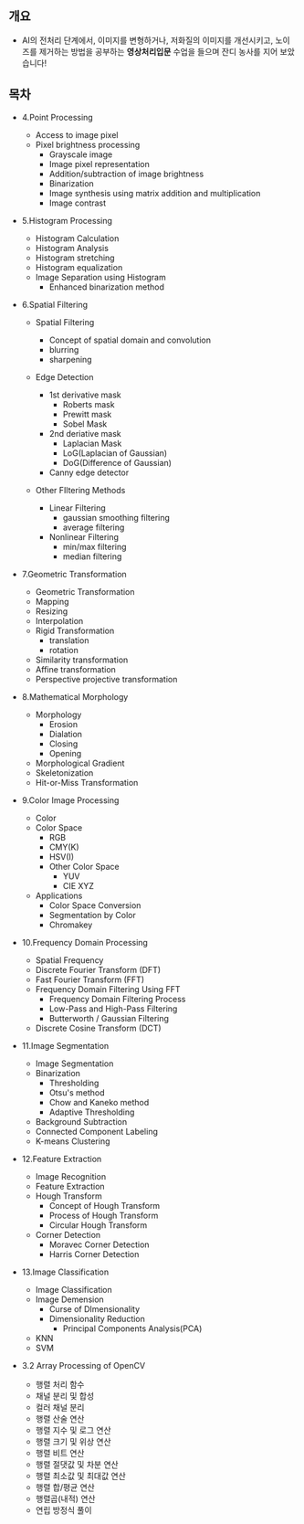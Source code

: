 ## 개요
- AI의 전처리 단계에서, 이미지를 변형하거나, 저화질의 이미지를 개선시키고, 노이즈를 제거하는 방법을 공부하는 **영상처리입문** 수업을 들으며 잔디 농사를 지어 보았습니다!
## 목차
- 4.Point Processing
    - Access to image pixel
    - Pixel brightness processing
        - Grayscale image
        - Image pixel representation
        - Addition/subtraction of image brightness
        - Binarization
        - Image synthesis using matrix addition and multiplication
        - Image contrast
- 5.Histogram Processing
    - Histogram Calculation
    - Histogram Analysis
    - Histogram stretching
    - Histogram equalization
    - Image Separation using Histogram
        - Enhanced binarization method
- 6.Spatial Filtering
    - Spatial Filtering
        - Concept of spatial domain and convolution
        - blurring
        - sharpening
    
    - Edge Detection
        - 1st derivative mask
            - Roberts mask
            - Prewitt mask
            - Sobel Mask
        - 2nd deriative mask
            - Laplacian Mask
            - LoG(Laplacian of Gaussian)
            - DoG(Difference of Gaussian)
        - Canny edge detector
    
    - Other FIltering Methods
        - Linear Filtering
            - gaussian smoothing filtering
            - average filtering
        - Nonlinear Filtering
            - min/max filtering
            - median filtering
- 7.Geometric Transformation
    - Geometric Transformation
    - Mapping
    - Resizing
    - Interpolation
    - Rigid Transformation
        - translation
        - rotation
    - Similarity transformation
    - Affine transformation
    - Perspective projective transformation
- 8.Mathematical Morphology
    - Morphology
        - Erosion
        - Dialation
        - Closing
        - Opening
    - Morphological Gradient
    - Skeletonization
    - Hit-or-Miss Transformation
- 9.Color Image Processing
    - Color
    - Color Space
        - RGB
        - CMY(K)
        - HSV(I)
        - Other Color Space
            - YUV
            - CIE XYZ
    - Applications
        - Color Space Conversion
        - Segmentation by Color
        - Chromakey
- 10.Frequency Domain Processing
    - Spatial Frequency
    - Discrete Fourier Transform (DFT)
    - Fast Fourier Transform (FFT)
    - Frequency Domain Filtering Using FFT
        - Frequency Domain Filtering Process
        - Low-Pass and High-Pass Filtering
        - Butterworth / Gaussian Filtering
    - Discrete Cosine Transform (DCT)
- 11.Image Segmentation
    - Image Segmentation
    - Binarization
        - Thresholding
        - Otsu's method
        - Chow and Kaneko method
        - Adaptive Thresholding
    - Background Subtraction
    - Connected Component Labeling
    - K-means Clustering
- 12.Feature Extraction
    - Image Recognition
    - Feature Extraction
    - Hough Transform
        - Concept of Hough Transform
        - Process of Hough Transform
        - Circular Hough Transform
    - Corner Detection
        - Moravec Corner Detection
        - Harris Corner Detection
- 13.Image Classification
    - Image Classification
    - Image Demension
        - Curse of DImensionality
        - Dimensionality Reduction
            - Principal Components Analysis(PCA)
    - KNN
    - SVM

- 3.2 Array Processing of OpenCV
    - 행렬 처리 함수
    - 채널 분리 및 합성
    - 컬러 채널 분리
    - 행렬 산술 연산
    - 행렬 지수 및 로그 연산
    - 행렬 크기 및 위상 연산
    - 행렬 비트 연산
    - 행렬 절댓값 및 차분 연산
    - 행렬 최소값 및 최대값 연산
    - 행렬 합/평균 연산
    - 행렬곱(내적) 연산
    - 연립 방정식 풀이
